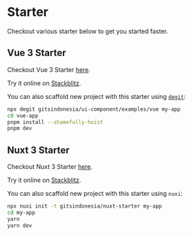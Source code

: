 # Starter

Checkout various starter below to get you started faster.

## Vue 3 Starter

Checkout Vue 3 Starter [here](https://github.com/gitsindonesia/ui-component/tree/main/examples/vue).

Try it online on [Stackblitz](https://stackblitz.com/github/gitsindonesia/ui-component/tree/main/examples/vue).

You can also scaffold new project with this starter using [`degit`](https://github.com/Rich-Harris/degit):

```bash
npx degit gitsindonesia/ui-component/examples/vue my-app
cd vue-app
pnpm install --shamefully-hoist
pnpm dev
```

## Nuxt 3 Starter

Checkout Nuxt 3 Starter [here](https://github.com/gitsindonesia/nuxt-starter).

Try it online on [Stackblitz](https://stackblitz.com/github/gitsindonesia/nuxt-starter).

You can also scaffold new project with this starter using `nuxi`:

```bash
npx nuxi init -t gitsindonesia/nuxt-starter my-app
cd my-app
yarn
yarn dev
```

